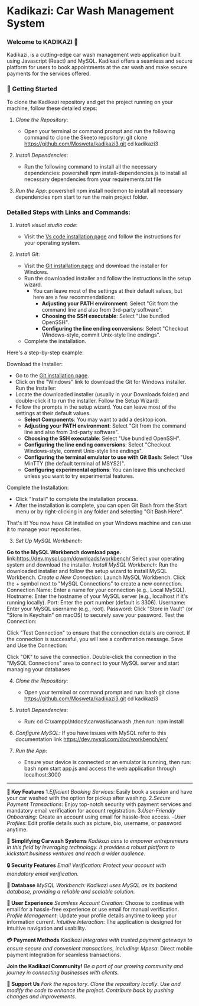 # Kadikazi: Car Wash Management System
 
### Welcome to KADIKAZI 🦟
Kadikazi, is a cutting-edge car wash management web application built using Javascript (React) and MySQL. Kadikazi offers a seamless and secure platform for users to book appointments at the car wash and make secure payments for the services offered.

### 🚀 Getting Started

To clone the Kadikazi repository and get the project running on your machine, follow these detailed steps:

1. *Clone the Repository*:
   - Open your terminal or command prompt and run the following command to clone the Skeeto repository:
 git clone https://github.com/Mosweta/kadikazi3.git
cd kadikazi3
   
2. *Install Dependencies*:
   - Run the following command to install all the necessary dependencies:
  powershell
npm install-dependencies.js to install all necessary dependencies from your requirements.txt file

3. *Run the App*:
powershell
npm install nodemon to install all necessary dependencies
npm start to run the main project folder.
   
   
### Detailed Steps with Links and Commands:

1. *Install visual studio code*:
   - Visit the [Vs code installation page](//https://code.visualstudio.com/download) and follow the instructions for your operating system.
  
2. *Install Git*:
   - Visit the [Git installation page](https://git-scm.com/book/en/v2/Getting-Started-Installing-Git) and download the installer for Windows.
   - Run the downloaded installer and follow the instructions in the setup wizard.
     - You can leave most of the settings at their default values, but here are a few recommendations:
       - **Adjusting your PATH environment**: Select "Git from the command line and also from 3rd-party software".
       - **Choosing the SSH executable**: Select "Use bundled OpenSSH".
       - **Configuring the line ending conversions**: Select "Checkout Windows-style, commit Unix-style line endings".
   - Complete the installation.

Here's a step-by-step example:

Download the Installer:
   - Go to the [Git installation page](https://git-scm.com/book/en/v2/Getting-Started-Installing-Git).
   - Click on the "Windows" link to download the Git for Windows installer.
Run the Installer:
   - Locate the downloaded installer (usually in your Downloads folder) and double-click it to run the installer.
Follow the Setup Wizard:
   - Follow the prompts in the setup wizard. You can leave most of the settings at their default values.
     - **Select Components**: You may want to add a desktop icon.
     - **Adjusting your PATH environment**: Select "Git from the command line and also from 3rd-party software".
     - **Choosing the SSH executable**: Select "Use bundled OpenSSH".
     - **Configuring the line ending conversions**: Select "Checkout Windows-style, commit Unix-style line endings".
     - **Configuring the terminal emulator to use with Git Bash**: Select "Use MinTTY (the default terminal of MSYS2)".
     - **Configuring experimental options**: You can leave this unchecked unless you want to try experimental features.

Complete the Installation:
   - Click "Install" to complete the installation process.
   - After the installation is complete, you can open Git Bash from the Start menu or by right-clicking in any folder and selecting "Git Bash Here".

That's it! You now have Git installed on your Windows machine and can use it to manage your repositories.
     

3. *Set Up MySQL Workbench*:

**Go to the MySQL Workbench download page.**
link:https://dev.mysql.com/downloads/workbench/
Select your operating system and download the installer.
*Install MySQL Workbench*:
Run the downloaded installer and follow the setup wizard to install MySQL Workbench.
*Create a New Connection*:
Launch MySQL Workbench.
Click the + symbol next to "MySQL Connections" to create a new connection.
Connection Name: Enter a name for your connection (e.g., Local MySQL).
Hostname: Enter the hostname of your MySQL server (e.g., localhost if it's running locally).
Port: Enter the port number (default is 3306).
Username: Enter your MySQL username (e.g., root).
Password: Click "Store in Vault" (or "Store in Keychain" on macOS) to securely save your password.
Test the Connection:

Click "Test Connection" to ensure that the connection details are correct.
If the connection is successful, you will see a confirmation message.
Save and Use the Connection:

Click "OK" to save the connection.
Double-click the connection in the "MySQL Connections" area to connect to your MySQL server and start managing your databases

4. *Clone the Repository*:
   - Open your terminal or command prompt and run:
   bash
   git clone https://github.com/Mosweta/kadikazi3.git
   cd kadikazi3
   

5. *Install Dependencies*:
   - Run:
   cd C:\xampp\htdocs\carwash\carwash ,then run:
npm install

   
6. *Configure MySQL*:
   If you have issues with MySQL refer to this documentation link https://dev.mysql.com/doc/workbench/en/
   
7. *Run the App*:
   - Ensure your device is connected or an emulator is running, then run:
   bash
   npm start app.js and access the web application through localhost:3000
   

---

**🌟 Key Features**
1.*Efficient Booking Services*: Easily book a session and have your car washed with the option for pickup after washing.
2.*Secure Payment Transactions*: Enjoy top-notch security with payment services and mandatory email verification for account registration.
3.*User-Friendly Onboarding*: Create an account using email for hassle-free access.
-*User Profiles*: Edit profile details such as picture, bio, username, or password anytime.

**🚀 Simplifying Carwash Systems**
*Kadikazi aims to empower entrepreneurs in this field by leveraging technology. It provides a robust platform to kickstart business ventures and reach a wider audience.*

**🔒 Security Features**
*Email Verification: Protect your account with mandatory email verification.*

**🔄 Database**
*MySQL Workbench: Kadikazi uses MySQL as its backend database, providing a reliable and scalable solution.*

**📱 User Experience**
*Seamless Account Creation*: Choose to continue with email for a hassle-free experience or use email for manual verification.
*Profile Management*: Update your profile details anytime to keep your information current.
*Intuitive Interaction*: The application is designed for intuitive navigation and usability.

**💳 Payment Methods**
*Kadikazi integrates with trusted payment gateways to ensure secure and convenient transactions, including:*
*Mpesa*: Direct mobile payment integration for seamless transactions.

**Join the Kadikazi Community!**
*Be a part of our growing community and journey in connecting businesses with clients.*

**📣 Support Us**
*Fork the repository*.
*Clone the repository locally*.
*Use and modify the code to enhance the project*.
*Contribute back by pushing changes and improvements*.
